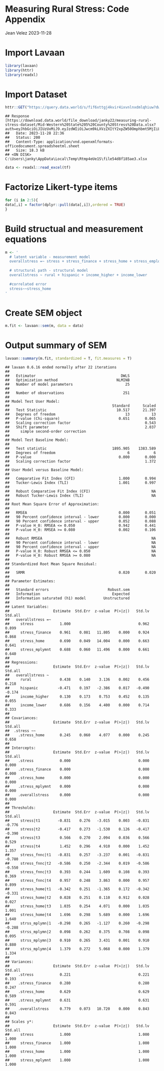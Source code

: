 Measuring Rural Stress: Code Appendix
================
Jean Velez
2023-11-28

# Import Lavaan

``` r
library(lavaan)
library(httr)
library(readxl)
```

# Import Dataset

``` r
httr::GET("https://query.data.world/s/fif6xttgj4kvir4ixvnlnxdmlqhiuw?dws=00000", write_disk(tf <- tempfile(fileext = ".xlsx")))
```

    ## Response [https://download.data.world/file_download/janky22/measuring-rural-stress-dataset/Mid-Western%20State%205%20County%20Stress%20Data.xlsx?auth=eyJhbGciOiJIUzUxMiJ9.eyJzdWIiOiJwcm9kLXVzZXItY2xpZW50Omphbmt5MjIiLCJpc3MiOiJhZ2VudDpqYW5reTIyOjpjYzEzYjg3MC02MzhhLTRiMjMtYjJiNi0xYzQ3YWZlNGUyYWIiLCJpYXQiOjE3MDEyMTA4MTQsInJvbGUiOlsidXNlciIsInVzZXJfYXBpX2FkbWluIiwidXNlcl9hcGlfZW50ZXJwcmlzZV9hZG1pbiIsInVzZXJfYXBpX3JlYWQiLCJ1c2VyX2FwaV93cml0ZSJdLCJnZW5lcmFsLXB1cnBvc2UiOmZhbHNlLCJ1cmwiOiJhNDI4MmU0ZDdiMzZlMjg0NGJjZjY3Yjk5NTg1ZDQ3ZThiYWMyZTlhIn0.r5WNYktKSxdfQRpD0p8A1Akha7v2oc_GVQK0fARnnfvJgTuCN2GQAqTN8hzJWYetVSkPh2jxr5hRj5l8qsYqpA]
    ##   Date: 2023-11-28 22:36
    ##   Status: 200
    ##   Content-Type: application/vnd.openxmlformats-officedocument.spreadsheetml.sheet
    ##   Size: 18.3 kB
    ## <ON DISK>  C:\Users\janky\AppData\Local\Temp\Rtmp4eUe1S\file54d8f185ae3.xlsx

``` r
data <- readxl::read_excel(tf)
```

# Factorize Likert-type items

``` r
for (i in 2:5){
data[,i] = factor(dplyr::pull(data[,i]),ordered = TRUE)
}
```

# Build structual and measurement equations

``` r
m <- '
  # latent variable - measurement model
  overallstress =~ stress + stress_finance + stress_home + stress_employment
  
  # structural path - structural model
  overallstress ~ rural + hispanic + income_higher + income_lower
  
  #correlated error
  stress~~stress_home
'
```

# Create SEM object

``` r
m.fit <- lavaan::sem(m, data = data)
```

# Output summary of SEM

``` r
lavaan::summary(m.fit, standardized = T, fit.measures = T)
```

    ## lavaan 0.6.16 ended normally after 22 iterations
    ## 
    ##   Estimator                                       DWLS
    ##   Optimization method                           NLMINB
    ##   Number of model parameters                        25
    ## 
    ##   Number of observations                           251
    ## 
    ## Model Test User Model:
    ##                                               Standard      Scaled
    ##   Test Statistic                                10.517      21.397
    ##   Degrees of freedom                                13          13
    ##   P-value (Chi-square)                           0.651       0.065
    ##   Scaling correction factor                                  0.543
    ##   Shift parameter                                            2.037
    ##     simple second-order correction                                
    ## 
    ## Model Test Baseline Model:
    ## 
    ##   Test statistic                              1895.905    1383.589
    ##   Degrees of freedom                                 6           6
    ##   P-value                                        0.000       0.000
    ##   Scaling correction factor                                  1.372
    ## 
    ## User Model versus Baseline Model:
    ## 
    ##   Comparative Fit Index (CFI)                    1.000       0.994
    ##   Tucker-Lewis Index (TLI)                       1.001       0.997
    ##                                                                   
    ##   Robust Comparative Fit Index (CFI)                            NA
    ##   Robust Tucker-Lewis Index (TLI)                               NA
    ## 
    ## Root Mean Square Error of Approximation:
    ## 
    ##   RMSEA                                          0.000       0.051
    ##   90 Percent confidence interval - lower         0.000       0.000
    ##   90 Percent confidence interval - upper         0.052       0.088
    ##   P-value H_0: RMSEA <= 0.050                    0.942       0.441
    ##   P-value H_0: RMSEA >= 0.080                    0.002       0.106
    ##                                                                   
    ##   Robust RMSEA                                                  NA
    ##   90 Percent confidence interval - lower                        NA
    ##   90 Percent confidence interval - upper                        NA
    ##   P-value H_0: Robust RMSEA <= 0.050                            NA
    ##   P-value H_0: Robust RMSEA >= 0.080                            NA
    ## 
    ## Standardized Root Mean Square Residual:
    ## 
    ##   SRMR                                           0.020       0.020
    ## 
    ## Parameter Estimates:
    ## 
    ##   Standard errors                           Robust.sem
    ##   Information                                 Expected
    ##   Information saturated (h1) model        Unstructured
    ## 
    ## Latent Variables:
    ##                    Estimate  Std.Err  z-value  P(>|z|)   Std.lv  Std.all
    ##   overallstress =~                                                      
    ##     stress            1.000                               0.962    0.899
    ##     stress_finance    0.961    0.081   11.805    0.000    0.924    0.868
    ##     stress_home       0.690    0.049   14.004    0.000    0.663    0.641
    ##     stress_mplymnt    0.688    0.060   11.496    0.000    0.661    0.640
    ## 
    ## Regressions:
    ##                    Estimate  Std.Err  z-value  P(>|z|)   Std.lv  Std.all
    ##   overallstress ~                                                       
    ##     rural             0.438    0.140    3.136    0.002    0.456    0.218
    ##     hispanic         -0.471    0.197   -2.386    0.017   -0.490   -0.174
    ##     income_higher     0.130    0.173    0.753    0.452    0.135    0.055
    ##     income_lower      0.686    0.156    4.400    0.000    0.714    0.333
    ## 
    ## Covariances:
    ##                    Estimate  Std.Err  z-value  P(>|z|)   Std.lv  Std.all
    ##  .stress ~~                                                             
    ##    .stress_home       0.245    0.060    4.077    0.000    0.245    0.658
    ## 
    ## Intercepts:
    ##                    Estimate  Std.Err  z-value  P(>|z|)   Std.lv  Std.all
    ##    .stress            0.000                               0.000    0.000
    ##    .stress_finance    0.000                               0.000    0.000
    ##    .stress_home       0.000                               0.000    0.000
    ##    .stress_mplymnt    0.000                               0.000    0.000
    ##    .overallstress     0.000                               0.000    0.000
    ## 
    ## Thresholds:
    ##                    Estimate  Std.Err  z-value  P(>|z|)   Std.lv  Std.all
    ##     stress|t1        -0.831    0.276   -3.015    0.003   -0.831   -0.776
    ##     stress|t2        -0.417    0.273   -1.530    0.126   -0.417   -0.390
    ##     stress|t3         0.566    0.270    2.094    0.036    0.566    0.529
    ##     stress|t4         1.452    0.296    4.910    0.000    1.452    1.357
    ##     stress_fnnc|t1   -0.831    0.257   -3.237    0.001   -0.831   -0.780
    ##     stress_fnnc|t2   -0.586    0.250   -2.344    0.019   -0.586   -0.550
    ##     stress_fnnc|t3    0.393    0.244    1.609    0.108    0.393    0.369
    ##     stress_fnnc|t4    0.957    0.248    3.863    0.000    0.957    0.899
    ##     stress_home|t1   -0.342    0.251   -1.365    0.172   -0.342   -0.331
    ##     stress_home|t2    0.028    0.251    0.110    0.912    0.028    0.027
    ##     stress_home|t3    1.035    0.254    4.071    0.000    1.035    1.001
    ##     stress_home|t4    1.696    0.298    5.689    0.000    1.696    1.640
    ##     strss_mplymn|1   -0.298    0.265   -1.127    0.260   -0.298   -0.288
    ##     strss_mplymn|2    0.098    0.262    0.375    0.708    0.098    0.095
    ##     strss_mplymn|3    0.910    0.265    3.431    0.001    0.910    0.880
    ##     strss_mplymn|4    1.379    0.272    5.068    0.000    1.379    1.334
    ## 
    ## Variances:
    ##                    Estimate  Std.Err  z-value  P(>|z|)   Std.lv  Std.all
    ##    .stress            0.221                               0.221    0.193
    ##    .stress_finance    0.280                               0.280    0.247
    ##    .stress_home       0.629                               0.629    0.589
    ##    .stress_mplymnt    0.631                               0.631    0.591
    ##    .overallstress     0.779    0.073   10.720    0.000    0.843    0.843
    ## 
    ## Scales y*:
    ##                    Estimate  Std.Err  z-value  P(>|z|)   Std.lv  Std.all
    ##     stress            1.000                               1.000    1.000
    ##     stress_finance    1.000                               1.000    1.000
    ##     stress_home       1.000                               1.000    1.000
    ##     stress_mplymnt    1.000                               1.000    1.000
